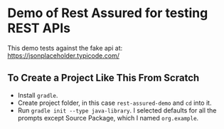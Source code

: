 # Demo of Rest Assured for testing REST APIs

This demo tests against the fake api at: https://jsonplaceholder.typicode.com/

## To Create a Project Like This From Scratch
- Install `gradle`.
- Create project folder, in this case `rest-assured-demo` and `cd` into it.
- Run `gradle init --type java-library`. I selected defaults for all the prompts except Source Package, which I named `org.example`.